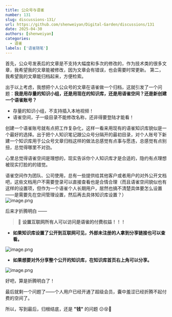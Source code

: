 ```yaml
---
title: 公众号与语雀
number: 131
slug: discussions-131/
url: https://github.com/shenweiyan/Digital-Garden/discussions/131
date: 2025-04-30
authors: [shenweiyan]
categories: 
  - 语雀
labels: ['语雀随笔']
---
```


首先，公众号发表后的文章是不支持大幅度和多次的修改的，作为技术类的很多文章，我希望我的文章能被修改，因为文章会有错误，也会需要时常更新。
第二，我希望我的文章能归档起来，方便检索。

<!-- more -->

出于以上考虑，我想把个人公众号的文章在语雀做一个归档，这就引发了一个问题：**我是用存量的知识小组，还是用现在的知识库，还是用语雀空间？还是新创建一个语雀账号？**

- 存量的知识小组，不支持插入本地视频！
- 语雀空间，子一级目录不能修改名称，还非得要登陆才能看！

创建一个语雀账号就有点把工作复杂化，这样一看来用现有的语雀知识库貌似是一个最好的选择。出于把个人知识笔记跟公众号分隔开的最初目录，对个人账号下新建一个知识库用于公众号文章归档这样的做法总感觉有点事与愿违，总感觉有点别扭，总觉得哪里不对劲。

心里总觉得语雀空间是理想的，现实告诉你个人知识库才是合适的，隐约有点理想被现实打脸的的错觉。

语雀空间作为团队、公司使用，总有一些提供给其他客户或者用户的对外公开文档吧，这些文档用户不需要登录可以直接查看也是合情合理（而且语雀空间貌似也有这样的设置项，但作为一个语雀个人长期用户，居然也搞不清楚具体要怎么设置——是需要先在空间管理设置，然后再去具体知识库设置？）      
![image.png](https://shub.weiyan.tech/yuque/elog-notebook-img/Fg81kwjFQPZtTH99Zbs8ijEDSC0Z.png)      


后来才折腾明白 ——

> 📢 **设置互联网所有人可以访问是语雀的付费权益！！！**

- **如果知识库设置了公开到互联网可见，外部未注册的人拿到分享链接也可以查看。**

![image.png](https://shub.weiyan.tech/yuque/elog-notebook-img/FgQ3IDgJa7cM_syRZFeARKfk7cL6.png)

- **如果想要对外分享整个公开的知识库，在知识库首页右上角可以分享。**

![image.png](https://shub.weiyan.tech/yuque/elog-notebook-img/FnhHk0d2S6NZyot0h5JS1suvVDa7.png)      


好吧，算是折腾明白了！

最后就剩一个问题了——个人用户已经开通了超级会员，囊中羞涩已经折腾不起付费的空间了。

所以，写到最后，归根结底，还是 **"钱"** 的问题 😕😵🤑

<script src="https://giscus.app/client.js"
	data-repo="shenweiyan/Digital-Garden"
	data-repo-id="R_kgDOKgxWlg"
	data-mapping="number"
	data-term="131"
	data-reactions-enabled="1"
	data-emit-metadata="0"
	data-input-position="bottom"
	data-theme="light"
	data-lang="zh-CN"
	crossorigin="anonymous"
	async>
</script>
